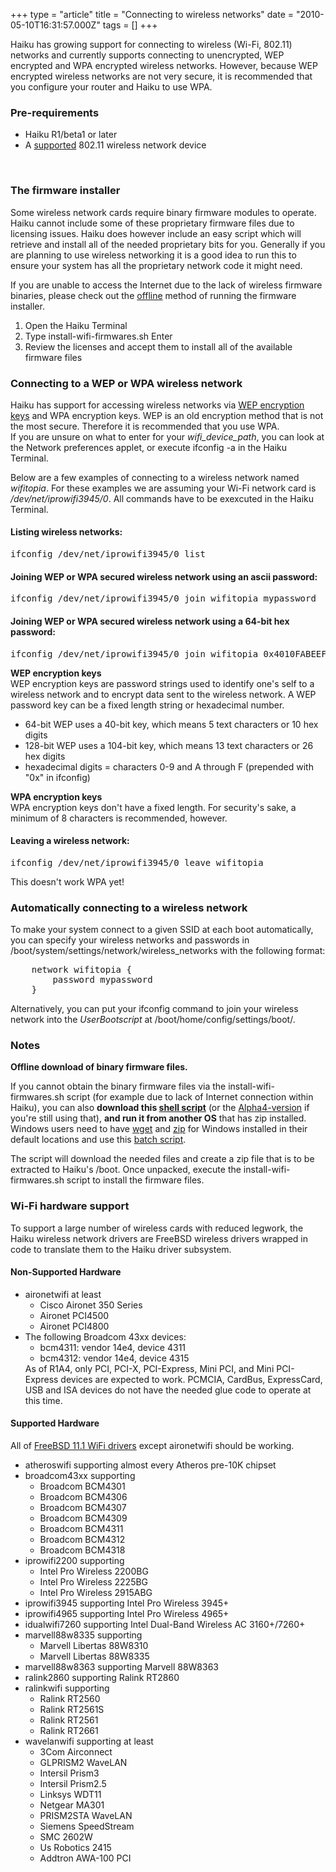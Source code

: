 +++
type = "article"
title = "Connecting to wireless networks"
date = "2010-05-10T16:31:57.000Z"
tags = []
+++

Haiku has growing support for connecting to wireless (Wi-Fi, 802.11) networks and currently supports connecting to unencrypted, WEP encrypted and WPA encrypted wireless networks. However, because WEP encrypted wireless networks are not very secure, it is recommended that you configure your router and Haiku to use WPA.<br>
 
<h3>Pre-requirements</h3>
<ul>
<li>Haiku R1/beta1 or later</li>
<li>A <a href="#hardware-notes">supported</a> 802.11 wireless network device</li>
</ul>
<br>
 
 
<h3>The firmware installer</h3>
<p>
Some wireless network cards require binary firmware modules to operate.  Haiku cannot include some of these proprietary firmware files due to licensing issues. Haiku does however include an easy script which will retrieve and install all of the needed proprietary bits for you. Generally if you are planning to use wireless networking it is a good idea to run this to ensure your system has all the proprietary network code it might need.
<div class="alert alert-info">
If you are unable to access the Internet due to the lack of wireless firmware binaries, please check out the <a href='#firmware-offline'>offline</a> method of running the firmware installer.
</div>
<ol>
<li>Open the <span class='app'>Haiku Terminal</span></li>
<li>Type <span class='cli'>install-wifi-firmwares.sh</span> <span class="key">Enter</span></li>
<li>Review the licenses and accept them to install all of the available firmware files</li>
</ol>
</p>
 
<h3><a name="connect">Connecting to a WEP or WPA wireless network</a></h3>
Haiku has support for accessing wireless networks via <a href='#wep-notes'>WEP encryption keys</a> and WPA encryption keys. WEP is an old encryption method that is not the most secure. Therefore it is recommended that you use WPA.
 
<div class="alert alert-info">
If you are unsure on what to enter for your <em>wifi_device_path</em>, you can look at the <span class='app'>Network preferences</span> applet, or execute <span class='cli'>ifconfig -a</span> in the <span class='app'>Haiku Terminal</span>.
</div>

Below are a few examples of connecting to a wireless network named <em>wifitopia</em>. For these examples we are assuming your Wi-Fi network card is <em>/dev/net/iprowifi3945/0</em>. All commands have to be exexcuted in the Haiku Terminal.

<h4>Listing wireless networks:</h4>
<pre class="terminal">ifconfig /dev/net/iprowifi3945/0 list</pre>
     
<h4>Joining WEP or WPA secured wireless network using an ascii password:</h4>
<pre class="terminal">ifconfig /dev/net/iprowifi3945/0 join wifitopia mypassword</pre>
     
<h4>Joining WEP or WPA secured wireless network using a 64-bit hex password:</h4>
<pre class="terminal">ifconfig /dev/net/iprowifi3945/0 join wifitopia 0x4010FABEEF</pre>
     
<div class="alert alert-info">
<a name="wep-notes"><strong>WEP encryption keys</strong></a><br />
WEP encryption keys are password strings used to identify one's self to a wireless network and to encrypt data sent to the wireless network. A WEP password key can be a fixed length string or hexadecimal number.
<ul>
<li>64-bit WEP uses a 40-bit key, which means 5 text characters or 10 hex digits</li>
<li>128-bit WEP uses a 104-bit key, which means 13 text characters or 26 hex digits</li>
<li>hexadecimal digits = characters 0-9 and A through F (prepended with "0x" in <span class="cli">ifconfig</span>)</li>
</ul>
<strong>WPA encryption keys</strong><br />
WPA encryption keys don't have a fixed length. For security's sake, a minimum of 8 characters is recommended, however.
</div>

<h4>Leaving a wireless network:</h4>
<pre class="terminal">ifconfig /dev/net/iprowifi3945/0 leave wifitopia</pre>
This doesn't work WPA yet!

<h3><a name="connect">Automatically connecting to a wireless network</a></h3>
To make your system connect to a given SSID at each boot automatically, you can specify your wireless networks and passwords in <span class='path'>/boot/system/settings/network/wireless_networks</span> with the following format:
<pre>
    network wifitopia {
        password mypassword
    }
</pre>

Alternatively, you can put your ifconfig command to join your wireless network into the <em>UserBootscript</em> at <span class='path'>/boot/home/config/settings/boot/</span>.

<h3>Notes</h3>
 
<a name="firmware-offline"><strong>Offline download of binary firmware files.</strong></a>
<p>If you cannot obtain the binary firmware files via the install-wifi-firmwares.sh script (for example due to lack of Internet connection within Haiku), you can also <strong>download this <a href="/files/download-data-for-wlan-firmwares.txt">shell script</a></strong> (or the <a href="/files/alpha4_download-data-for-wlan-firmwares.txt">Alpha4-version</a> if you're still using that), <strong>and run it from another OS</strong> that has <span class="cli>wget</span> and <span class="cli">zip</span> installed.<br />
Windows users need to have <a href="http://gnuwin32.sourceforge.net/packages/wget.htm">wget</a> and <a href="http://gnuwin32.sourceforge.net/packages/zip.htm">zip</a> for Windows installed in their default locations and use this <a href="/files/download-data-for-wlan-firmwares.bat">batch script</a>.</p>
<p>The script will download the needed files and create a zip file that is to be extracted to Haiku's /boot. Once unpacked, execute the install-wifi-firmwares.sh script to install the firmware files.</p>
 
<h3><a name="hardware-notes"><strong>Wi-Fi hardware support</strong></a></h3>
To support a large number of wireless cards with reduced legwork, the Haiku wireless network drivers are FreeBSD wireless drivers wrapped in code to translate them to the Haiku driver subsystem.
 
<h4>Non-Supported Hardware</h4>
<ul>
<li>aironetwifi at least
        <ul>
        <li>Cisco Aironet 350 Series</li>
        <li>Aironet PCI4500</li>
        <li>Aironet PCI4800</li>
        </ul>
</li>
<li>The following Broadcom 43xx devices:
    <ul>
    <li>bcm4311: vendor 14e4, device 4311</li>
    <li>bcm4312: vendor 14e4, device 4315</li>
    </ul>
</li>
<div class="alert alert-warning">
As of R1A4, only PCI, PCI-X, PCI-Express, Mini PCI, and Mini PCI-Express devices are expected to work. PCMCIA, CardBus, ExpressCard, USB and ISA devices do not have the needed glue code to operate at this time.
</div>
</ul>
 
<h4>Supported Hardware</h4>
All of <a href="​https://www.freebsd.org/releases/11.1R/hardware.html#wlan">FreeBSD 11.1 WiFi drivers</a> except aironetwifi should be working.
<ul>
<li>atheroswifi supporting almost every Atheros pre-10K chipset</li>
<li>broadcom43xx supporting
        <ul>
        <li>Broadcom BCM4301</li>
        <li>Broadcom BCM4306</li>
        <li>Broadcom BCM4307</li>
        <li>Broadcom BCM4309</li>
        <li>Broadcom BCM4311</li>
        <li>Broadcom BCM4312</li>
        <li>Broadcom BCM4318</li>
        </ul>
</li>
<li>iprowifi2200 supporting
        <ul>
        <li>Intel Pro Wireless 2200BG</li>
        <li>Intel Pro Wireless 2225BG</li>
        <li>Intel Pro Wireless 2915ABG</li>
        </ul>
</li>
<li>iprowifi3945 supporting Intel Pro Wireless 3945+</li>
<li>iprowifi4965 supporting Intel Pro Wireless 4965+</li>
<li>idualwifi7260 supporting Intel Dual-Band Wireless AC 3160+/7260+</li>
<li>marvell88w8335 supporting
        <ul>
        <li>Marvell Libertas 88W8310</li>
        <li>Marvell Libertas 88W8335</li>
        </ul>
</li>
<li>marvell88w8363 supporting Marvell 88W8363</li>
<li>ralink2860 supporting Ralink RT2860</li>
<li>ralinkwifi supporting
        <ul>
        <li>Ralink RT2560</li>
        <li>Ralink RT2561S</li>
        <li>Ralink RT2561</li>
        <li>Ralink RT2661</li>
        </ul>
</li>
<li>wavelanwifi supporting at least
        <ul>
        <li>3Com Airconnect</li>
        <li>GLPRISM2 WaveLAN</li>
        <li>Intersil Prism3</li>
        <li>Intersil Prism2.5</li>
        <li>Linksys WDT11</li>
        <li>Netgear MA301</li>
        <li>PRISM2STA WaveLAN</li>
        <li>Siemens SpeedStream</li>
        <li>SMC 2602W</li>
        <li>Us Robotics 2415</li>
        <li>Addtron AWA-100 PCI</li>
        </ul>
</li>
</ul>
